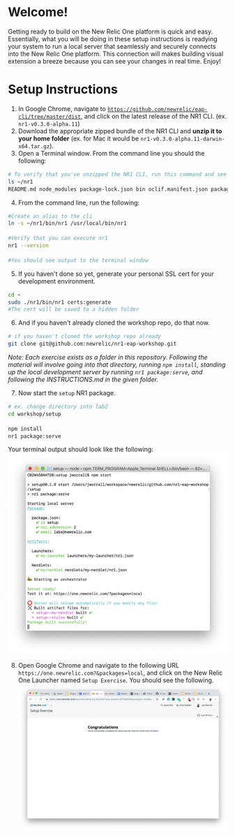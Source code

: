 # Welcome!

Getting ready to build on the New Relic One platform is quick and easy. Essentially, what you will be doing in these setup instructions is readying your system to run a local server that seamlessly and securely connects into the New Relic One platform. This connection will makes building visual extension a breeze because you can see your changes in real time. Enjoy!


# Setup Instructions


1. In Google Chrome, navigate to <a href="https://github.com/newrelic/eap-cli/tree/master/dist" target="_blank">`https://github.com/newrelic/eap-cli/tree/master/dist`</a>, and click on the latest release of the NR1 CLI. (ex. `nr1-v0.3.0-alpha.11`)
2. Download the appropriate zipped bundle of the NR1 CLI and **unzip it to your home folder** (ex. for Mac it would be `nr1-v0.3.0-alpha.11-darwin-x64.tar.gz`).
3. Open a Terminal window. From the command line you should the following:

```bash
# To verify that you've unzipped the NR1 CLI, run this command and see similar output
ls ~/nr1
README.md node_modules package-lock.json bin oclif.manifest.json package.json
```

4. From the command line, run the following:

```bash
#Create an alias to the cli
ln -s ~/nr1/bin/nr1 /usr/local/bin/nr1

#Verify that you can execute nr1
nr1 --version

#You should see output to the terminal window
```

5. If you haven't done so yet, generate your personal SSL cert for your development environment.

```bash
cd ~
sudo ./nr1/bin/nr1 certs:generate
#The cert will be saved to a hidden folder
```

6. And if you haven't already cloned the workshop repo, do that now.

```bash
# if you haven't cloned the workshop repo already
git clone git@github.com:newrelic/nr1-eap-workshop.git
```

_Note: Each exercise exists as a folder in this repository. Following the material will involve going into that directory, running `npm install`, standing up the local development server by running `nr1 package:serve`, and following the INSTRUCTIONS.md in the given folder._

7. Now start the `setup` NR1 package.

```bash
# ex. change directory into lab2
cd workshop/setup

npm install
nr1 package:serve
```

Your terminal output should look like the following:
![terminal](screenshots/setup_screen01.png)

8. Open Google Chrome and navigate to the following URL `https://one.newrelic.com?&packages=local`, and click on the New Relic One Launcher named `Setup Exercise`. You should see the following.
![Congratulations](screenshots/setup_screen02.png)
